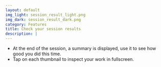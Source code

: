 ```yaml
---
layout: default
img_light: session_result_light.png
img_dark: session_result_dark.png
category: Features
title: Check your session results
description: |
---
```


- At the end of the session, a summary is displayed, use it to see how good you did this time.
- Tap on each thumbnail to inspect your work in fullscreen.